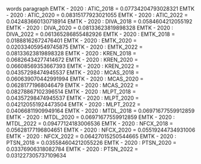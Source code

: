 words
paragraph
EMTK - 2020 : ATIC_2018 = 0.07734204793028321
EMTK - 2020 : ATIC_2020 = 0.08315177923021055
EMTK - 2020 : ATIC_2022 = 0.042483660130718914
EMTK - 2020 : DIVA_2018 = 0.0584604212055192
EMTK - 2020 : DIVA_2020 = 0.08133623819898328
EMTK - 2020 : DIVA_2022 = 0.061365286855482926
EMTK - 2020 : EMTK_2018 = 0.01888162672476401
EMTK - 2020 : EMTK_2020 = 0.020334059549745875
EMTK - 2020 : EMTK_2022 = 0.08133623819898328
EMTK - 2020 : KREN_2018 = 0.06826434277414672
EMTK - 2020 : KREN_2020 = 0.06608569353667393
EMTK - 2020 : KREN_2022 = 0.04357298474945537
EMTK - 2020 : MCAS_2018 = 0.060639070442991994
EMTK - 2020 : MCAS_2020 = 0.06281771968046479
EMTK - 2020 : MCAS_2022 = 0.08278867102396514
EMTK - 2020 : MLPT_2018 = 0.04357298474945537
EMTK - 2020 : MLPT_2020 = 0.042120551924473504
EMTK - 2020 : MLPT_2022 = 0.04066811909949164
EMTK - 2020 : MTDL_2018 = 0.06971677559912859
EMTK - 2020 : MTDL_2020 = 0.06971677559912859
EMTK - 2020 : MTDL_2022 = 0.09477124183006536
EMTK - 2020 : NFCX_2018 = 0.05628177196804651
EMTK - 2020 : NFCX_2020 = 0.05519244734931006
EMTK - 2020 : NFCX_2022 = 0.06427015250544665
EMTK - 2020 : PTSN_2018 = 0.035584604212055226
EMTK - 2020 : PTSN_2020 = 0.03376906318082784
EMTK - 2020 : PTSN_2022 = 0.031227305737109634
